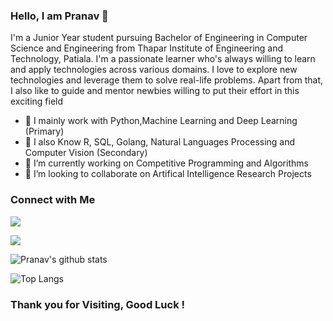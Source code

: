 
### Hello, I am Pranav 👋

I'm a Junior Year student pursuing Bachelor of Engineering in Computer Science and Engineering from Thapar Institute of Engineering and Technology, Patiala. I'm a passionate learner who's always willing to learn and apply technologies across various domains. I love to explore new technologies and leverage them to solve real-life problems. Apart from that, I also like to guide and mentor newbies willing to put their effort in this exciting field

- 🔭 I mainly work with Python,Machine Learning and Deep Learning (Primary)
- 🔭 I also Know R, SQL, Golang, Natural Languages Processing and Computer Vision (Secondary)
- 🌱 I’m currently working on Competitive Programming and Algorithms
- 🤝 I’m looking to collaborate on Artifical Intelligence Research Projects

### Connect with Me

[<img src="https://img.shields.io/badge/linkedin-%230077B5.svg?&style=for-the-badge&logo=linkedin&logoColor=white" />](https://www.linkedin.com/in/pranavanand24/)


[<img src="https://img.shields.io/badge/Kaggle-%2320BEFF.svg?&style=for-the-badge&logo=Kaggle&logoColor=white" />](https://www.kaggle.com/pranavanand24)

![Pranav's github stats](https://github-readme-stats.vercel.app/api?username=pranavanand24&show_icons=true&theme=dark)


![Top Langs](https://github-readme-stats.vercel.app/api/top-langs/?username=pranavanand24&theme=cobalt&layout=compact)

### Thank you for Visiting, Good Luck !
